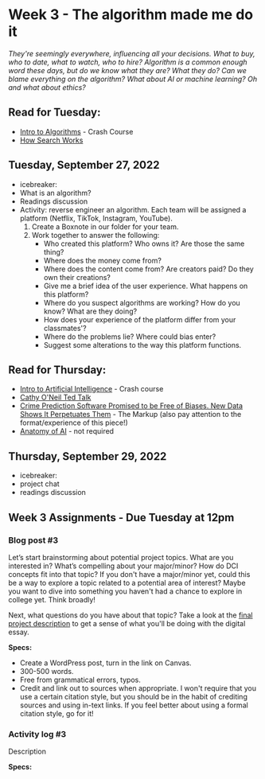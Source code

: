 # Week 3 - The algorithm made me do it

*They're seemingly everywhere, influencing all your decisions. What to buy, who to date, what to watch, who to hire? Algorithm is a common enough word these days, but do we know what they are? What they do? Can we blame everything on the algorithm? What about AI or machine learning? Oh and what about ethics?* 

## Read for Tuesday: 
* [Intro to Algorithms](https://www.youtube.com/watch?v=rL8X2mlNHPM) - Crash Course
* [How Search Works](https://www.google.com/search/howsearchworks/)

## Tuesday, September 27, 2022
* icebreaker:
* What is an algorithm? 
* Readings discussion
* Activity: reverse engineer an algorithm. Each team will be assigned a platform (Netflix, TikTok, Instagram, YouTube).
	1. Create a Boxnote in our folder for your team. 
	2. Work together to answer the following: 
		* Who created this platform? Who owns it? Are those the same thing?
		* Where does the money come from? 
		* Where does the content come from? Are creators paid? Do they own their creations? 
		* Give me a brief idea of the user experience. What happens on this platform? 
		* Where do you suspect algorithms are working? How do you know? What are they doing? 
		* How does your experience of the platform differ from your classmates'? 
		* Where do the problems lie? Where could bias enter? 
		* Suggest some alterations to the way this platform functions. 

## Read for Thursday:
* [Intro to Artificial Intelligence](https://www.youtube.com/watch?v=rL8X2mlNHPM) - Crash course
* [Cathy O'Neil Ted Talk](https://www.youtube.com/watch?v=_2u_eHHzRto)
* [Crime Prediction Software Promised to be Free of Biases. New Data Shows It Perpetuates Them](https://themarkup.org/prediction-bias/2021/12/02/crime-prediction-software-promised-to-be-free-of-biases-new-data-shows-it-perpetuates-them) - The Markup (also pay attention to the format/experience of this piece!)
* [Anatomy of AI](https://anatomyof.ai/) - not required

## Thursday, September 29, 2022
* icebreaker:
* project chat 
* readings discussion

## Week 3 Assignments - Due Tuesday at 12pm

### Blog post #3 
Let’s start brainstorming about potential project topics. What are you interested in? What’s compelling about your major/minor? How do DCI concepts fit into that topic? If you don't have a major/minor yet, could this be a way to explore a topic related to a potential area of interest? Maybe you want to dive into something you haven't had a chance to explore in college yet. Think broadly! 

Next, what questions do you have about that topic? Take a look at the [final project description](../../assignments/#digital-essay) to get a sense of what you'll be doing with the digital essay. 

**Specs:** 
	
* Create a WordPress post, turn in the link on Canvas.
* 300-500 words.
* Free from grammatical errors, typos. 
* Credit and link out to sources when appropriate. I won't require that you use a certain citation style, but you should be in the habit of crediting sources and using in-text links. If you feel better about using a formal citation style, go for it! 

### Activity log #3  
Description

**Specs:** 
